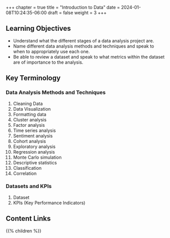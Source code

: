 +++
chapter = true
title = "Introduction to Data"
date = 2024-01-08T10:24:35-06:00
draft = false
weight = 3
+++

## Learning Objectives

- Understand what the different stages of a data analysis project are.
- Name different data analysis methods and techniques and speak to when to appropriately use each one.
- Be able to review a dataset and speak to what metrics within the dataset are of importance to the analysis.

## Key Terminology

### Data Analysis Methods and Techniques
1. Cleaning Data
1. Data Visualization
1. Formatting data
1. Cluster analysis
1. Factor analysis
1. Time series analysis
1. Sentiment analysis
1. Cohort analysis
1. Exploratory analysis
1. Regression analysis
1. Monte Carlo simulation
1. Descriptive statistics
1. Classification
1. Correlation

### Datasets and KPIs
1. Dataset
1. KPIs (Key Performance Indicators)

## Content Links

{{% children %}}
